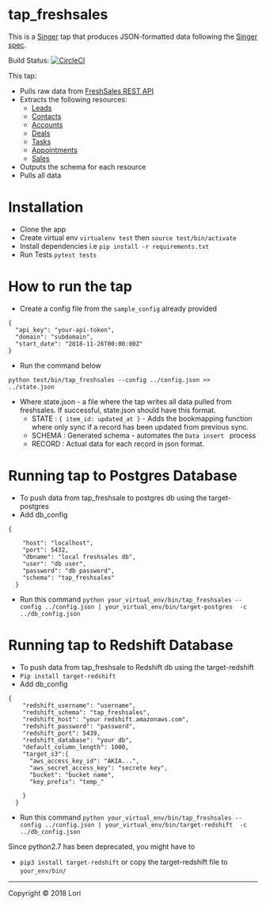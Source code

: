 # tap_freshsales

This is a [Singer](https://singer.io) tap that produces JSON-formatted data
following the [Singer
spec](https://github.com/singer-io/getting-started/blob/master/SPEC.md).

Build Status: [![CircleCI](https://circleci.com/gh/Lori-Systems/tap_freshsales/tree/master.svg?style=svg)](https://circleci.com/gh/Lori-Systems/tap_freshsales/tree/master)

This tap:

- Pulls raw data from [FreshSales REST API](https://www.freshsales.io/api)
- Extracts the following resources:
  - [Leads](https://www.freshsales.io/api/#leads)
  - [Contacts](https://www.freshsales.io/api/#contacts)
  - [Accounts](https://www.freshsales.io/api/#accounts)
  - [Deals](https://www.freshsales.io/api/#deals)
  - [Tasks](https://www.freshsales.io/api/#tasks)
  - [Appointments](https://www.freshsales.io/api/#appointments)
  - [Sales](https://www.freshsales.io/api/#sales-activities)
- Outputs the schema for each resource
- Pulls all data

# Installation
- Clone the app
- Create virtual env `virtualenv test` then `source test/bin/activate`
- Install dependencies i.e `pip install -r requirements.txt`
- Run Tests `pytest tests`

# How to run the tap
- Create a config file from the `sample_config` already provided
```
{
  "api_key": "your-api-token",
  "domain": "subdomain",
  "start_date": "2018-11-26T00:00:00Z"
}
```
- Run the command below
```
python test/bin/tap_freshsales --config ../config.json >> ../state.json
```
- Where state.json - a file where the tap writes all data pulled from freshsales.
If successful, state.json should have this format.
  - STATE : `{ item_id: updated_at }` - Adds the bookmapping function where only sync if a record has been updated from previous sync.
  - SCHEMA : Generated schema - automates the `Data insert ` process
  - RECORD : Actual data for each record in json format.

# Running tap to Postgres Database
- To push data from tap_freshsale to postgres db using the target-postgres
- Add db_config 
```
{

    "host": "localhost",
    "port": 5432,
    "dbname": "local freshsales db",
    "user": "db user",
    "password": "db password",
    "schema": "tap_freshsales"
  }
```
- Run this command `python your_virtual_env/bin/tap_freshsales --config ../config.json | your_virtual_env/bin/target-postgres  -c ../db_config.json`

# Running tap to Redshift Database
- To push data from tap_freshsale to Redshift db using the target-redshift
- `Pip install target-redshift`
- Add db_config 
```
{
    "redshift_username": "username",
    "redshift_schema": "tap_freshsales",
    "redshift_host": "your redshift.amazonaws.com",
    "redshift_password": "password",
    "redshift_port": 5439,
    "redshift_database": "your db",
    "default_column_length": 1000,
    "target_s3":{
      "aws_access_key_id": "AKIA...",
      "aws_secret_access_key": "secrete key",
      "bucket": "bucket name",
      "key_prefix": "temp_"

    }
  }
```
- Run this command `python your_virtual_env/bin/tap_freshsales --config ../config.json | your_virtual_env/bin/target-redshift  -c ../db_config.json`

Since python2.7 has been deprecated, you might have to 
- `pip3 install target-redshift` or copy the target-redshift file to `your_env/bin/`
---

Copyright &copy; 2018 Lori

